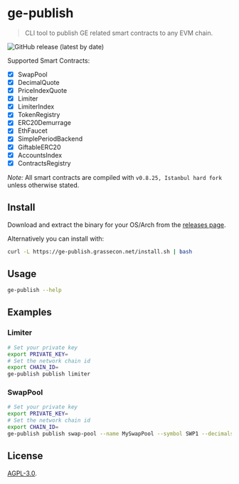 # ge-publish

> CLI tool to publish GE related smart contracts to any EVM chain.

![GitHub release (latest by date)](https://img.shields.io/github/v/release/grassrootseconomics/ge-publish)

Supported Smart Contracts:

- [x] SwapPool
- [x] DecimalQuote
- [x] PriceIndexQuote
- [x] Limiter
- [x] LimiterIndex
- [x] TokenRegistry
- [x] ERC20Demurrage
- [x] EthFaucet
- [x] SimplePeriodBackend
- [x] GiftableERC20
- [x] AccountsIndex
- [x] ContractsRegistry

_Note:_ All smart contracts are compiled with `v0.8.25, Istanbul hard fork` unless otherwise stated.

## Install

Download and extract the binary for your OS/Arch from the [releases page](https://github.com/grassrootseconomics/ge-publish/releases).

Alternatively you can install with:

```bash
curl -L https://ge-publish.grassecon.net/install.sh | bash
```

## Usage

```bash
ge-publish --help
```

## Examples

### Limiter

```bash
# Set your private key
export PRIVATE_KEY=
# Set the network chain id
export CHAIN_ID=
ge-publish publish limiter
```

### SwapPool

```bash
# Set your private key
export PRIVATE_KEY=
# Set the network chain id
export CHAIN_ID=
ge-publish publish swap-pool --name MySwapPool --symbol SWP1 --decimals 6 --token-registry 0x000000000000000000000000000000000000dEaD --token-limiter 0x000000000000000000000000000000000000dEaD
```

## License

[AGPL-3.0](LICENSE).
